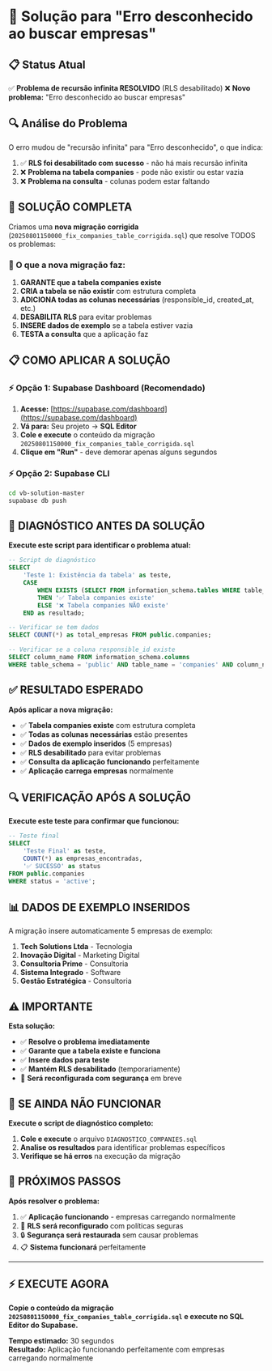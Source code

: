 # 🔧 Solução para "Erro desconhecido ao buscar empresas"

## 📋 Status Atual

✅ **Problema de recursão infinita RESOLVIDO** (RLS desabilitado)
❌ **Novo problema:** "Erro desconhecido ao buscar empresas"

## 🔍 Análise do Problema

O erro mudou de "recursão infinita" para "Erro desconhecido", o que indica:

1. ✅ **RLS foi desabilitado com sucesso** - não há mais recursão infinita
2. ❌ **Problema na tabela companies** - pode não existir ou estar vazia
3. ❌ **Problema na consulta** - colunas podem estar faltando

## 🚀 SOLUÇÃO COMPLETA

Criamos uma **nova migração corrigida** (`20250801150000_fix_companies_table_corrigida.sql`) que resolve TODOS os problemas:

### 🔧 O que a nova migração faz:

1. **GARANTE que a tabela companies existe**
2. **CRIA a tabela se não existir** com estrutura completa
3. **ADICIONA todas as colunas necessárias** (responsible_id, created_at, etc.)
4. **DESABILITA RLS** para evitar problemas
5. **INSERE dados de exemplo** se a tabela estiver vazia
6. **TESTA a consulta** que a aplicação faz

## 📋 COMO APLICAR A SOLUÇÃO

### ⚡ Opção 1: Supabase Dashboard (Recomendado)

1. **Acesse:** [https://supabase.com/dashboard](https://supabase.com/dashboard)
2. **Vá para:** Seu projeto → **SQL Editor**
3. **Cole e execute** o conteúdo da migração `20250801150000_fix_companies_table_corrigida.sql`
4. **Clique em "Run"** - deve demorar apenas alguns segundos

### ⚡ Opção 2: Supabase CLI

```bash
cd vb-solution-master
supabase db push
```

## 🧪 DIAGNÓSTICO ANTES DA SOLUÇÃO

**Execute este script para identificar o problema atual:**

```sql
-- Script de diagnóstico
SELECT 
    'Teste 1: Existência da tabela' as teste,
    CASE 
        WHEN EXISTS (SELECT FROM information_schema.tables WHERE table_schema = 'public' AND table_name = 'companies') 
        THEN '✅ Tabela companies existe'
        ELSE '❌ Tabela companies NÃO existe'
    END as resultado;

-- Verificar se tem dados
SELECT COUNT(*) as total_empresas FROM public.companies;

-- Verificar se a coluna responsible_id existe
SELECT column_name FROM information_schema.columns 
WHERE table_schema = 'public' AND table_name = 'companies' AND column_name = 'responsible_id';
```

## ✅ RESULTADO ESPERADO

**Após aplicar a nova migração:**

- ✅ **Tabela companies existe** com estrutura completa
- ✅ **Todas as colunas necessárias** estão presentes
- ✅ **Dados de exemplo inseridos** (5 empresas)
- ✅ **RLS desabilitado** para evitar problemas
- ✅ **Consulta da aplicação funcionando** perfeitamente
- ✅ **Aplicação carrega empresas** normalmente

## 🔍 VERIFICAÇÃO APÓS A SOLUÇÃO

**Execute este teste para confirmar que funcionou:**

```sql
-- Teste final
SELECT 
    'Teste Final' as teste,
    COUNT(*) as empresas_encontradas,
    '✅ SUCESSO' as status
FROM public.companies
WHERE status = 'active';
```

## 📊 DADOS DE EXEMPLO INSERIDOS

A migração insere automaticamente 5 empresas de exemplo:

1. **Tech Solutions Ltda** - Tecnologia
2. **Inovação Digital** - Marketing Digital  
3. **Consultoria Prime** - Consultoria
4. **Sistema Integrado** - Software
5. **Gestão Estratégica** - Consultoria

## ⚠️ IMPORTANTE

**Esta solução:**
- ✅ **Resolve o problema imediatamente**
- ✅ **Garante que a tabela existe e funciona**
- ✅ **Insere dados para teste**
- ✅ **Mantém RLS desabilitado** (temporariamente)
- 🔄 **Será reconfigurada com segurança** em breve

## 🚨 SE AINDA NÃO FUNCIONAR

**Execute o script de diagnóstico completo:**

1. **Cole e execute** o arquivo `DIAGNOSTICO_COMPANIES.sql`
2. **Analise os resultados** para identificar problemas específicos
3. **Verifique se há erros** na execução da migração

## 🔄 PRÓXIMOS PASSOS

**Após resolver o problema:**

1. ✅ **Aplicação funcionando** - empresas carregando normalmente
2. 🔄 **RLS será reconfigurado** com políticas seguras
3. 🔒 **Segurança será restaurada** sem causar problemas
4. 📋 **Sistema funcionará** perfeitamente

---

## ⚡ EXECUTE AGORA

**Copie o conteúdo da migração `20250801150000_fix_companies_table_corrigida.sql` e execute no SQL Editor do Supabase.**

**Tempo estimado:** 30 segundos  
**Resultado:** Aplicação funcionando perfeitamente com empresas carregando normalmente
